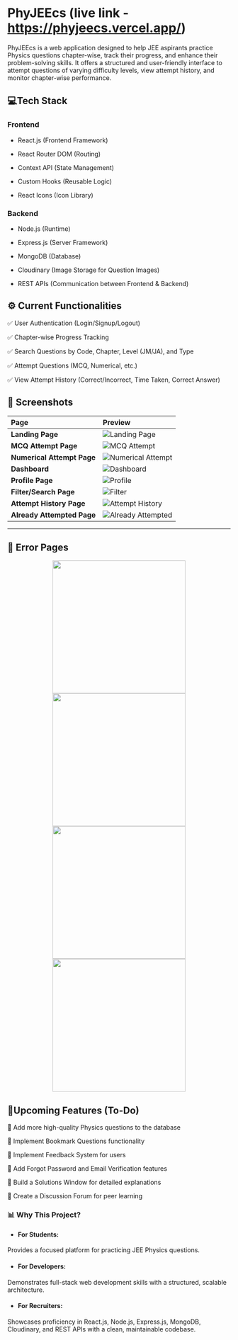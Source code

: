 
# PhyJEEcs (live link - https://phyjeecs.vercel.app/)

PhyJEEcs is a web application designed to help JEE aspirants practice Physics questions chapter-wise, track their progress, and enhance their problem-solving skills. It offers a structured and user-friendly interface to attempt questions of varying difficulty levels, view attempt history, and monitor chapter-wise performance.

## 💻Tech Stack
### Frontend
- React.js (Frontend Framework)

- React Router DOM (Routing)

- Context API (State Management)

- Custom Hooks (Reusable Logic)

- React Icons (Icon Library)

### Backend
- Node.js (Runtime)

- Express.js (Server Framework)

- MongoDB (Database)

- Cloudinary (Image Storage for Question Images)

- REST APIs (Communication between Frontend & Backend)

## ⚙️ Current Functionalities

✅ User Authentication (Login/Signup/Logout)

✅ Chapter-wise Progress Tracking 

✅ Search Questions by Code, Chapter, Level (JM/JA), and Type

✅ Attempt Questions (MCQ, Numerical, etc.)

✅ View Attempt History (Correct/Incorrect, Time Taken, Correct Answer)

## 📸 Screenshots

| Page | Preview |
| :-- | :-- |
| **Landing Page** | ![Landing Page](https://github.com/Abhi-shek26/PhyJEEcs/blob/main/screenshots/LandingPage.png?raw=true) |
| **MCQ Attempt Page** | ![MCQ Attempt](https://github.com/Abhi-shek26/PhyJEEcs/blob/main/screenshots/MCQAttempt.png?raw=true) |
| **Numerical Attempt Page** | ![Numerical Attempt](https://github.com/Abhi-shek26/PhyJEEcs/blob/main/screenshots/NumericalAttempt.png?raw=true) |
| **Dashboard** | ![Dashboard](https://github.com/Abhi-shek26/PhyJEEcs/blob/main/screenshots/dashboard.png?raw=true) |
| **Profile Page** | ![Profile](https://github.com/Abhi-shek26/PhyJEEcs/blob/main/screenshots/profile.png?raw=true) |
| **Filter/Search Page** | ![Filter](https://github.com/Abhi-shek26/PhyJEEcs/blob/main/screenshots/filter.png?raw=true) |
| **Attempt History Page** | ![Attempt History](https://github.com/Abhi-shek26/PhyJEEcs/blob/main/screenshots/AttemptHistory.png?raw=true) |
| **Already Attempted Page** | ![Already Attempted](https://github.com/Abhi-shek26/PhyJEEcs/blob/main/screenshots/AlreadyAttempted.png?raw=true) |

---

## 🚫 Error Pages

<p align="center">
  <img src="https://github.com/Abhi-shek26/PhyJEEcs/blob/main/screenshots/loginError.png?raw=true" width="300" />
  <img src="https://github.com/Abhi-shek26/PhyJEEcs/blob/main/screenshots/signupError1.png?raw=true" width="300" />
  <img src="https://github.com/Abhi-shek26/PhyJEEcs/blob/main/screenshots/signupError2.png?raw=true" width="300" />
  <img src="https://github.com/Abhi-shek26/PhyJEEcs/blob/main/screenshots/signupError3.png?raw=true" width="300" />
</p>


## 🎯Upcoming Features (To-Do)
📌 Add more high-quality Physics questions to the database

📌 Implement Bookmark Questions functionality

📌 Implement Feedback System for users 

📌 Add Forgot Password and Email Verification features

📌 Build a Solutions Window for detailed explanations

📌 Create a Discussion Forum for peer learning



### 📊 Why This Project?
- #### For Students: 
Provides a focused platform for practicing JEE Physics questions.

- #### For Developers: 
Demonstrates full-stack web development skills with a structured, scalable architecture.

- #### For Recruiters: 
Showcases proficiency in React.js, Node.js, Express.js, MongoDB, Cloudinary, and REST APIs with a clean, maintainable codebase.


